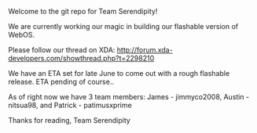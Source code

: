 Welcome to the git repo for Team Serendipity! 

We are currently working our magic in building our flashable version of WebOS.

Please follow our thread on XDA: http://forum.xda-developers.com/showthread.php?t=2298210

We have an ETA set for late June to come out with a rough flashable release. ETA pending of course..

As of right now we have 3 team members: James - jimmyco2008, Austin - nitsua98, and Patrick - patimusxprime

Thanks for reading,
Team Serendipity
